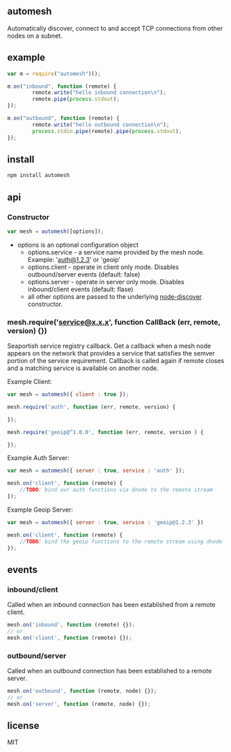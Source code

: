automesh
--------

Automatically discover, connect to and accept TCP connections from other
nodes on a subnet.

example
-------

```js
var m = require("automesh")();

m.on("inbound", function (remote) {
        remote.write("hello inbound connection\n");
        remote.pipe(process.stdout);
});

m.on("outbound", function (remote) {
        remote.write("hello outbound connection\n");
        process.stdin.pipe(remote).pipe(process.stdout);
});
```

install
-------

```bash
npm install automesh
```

api
---

### Constructor

```js
var mesh = automesh([options]);
```

* options is an optional configuration object
	* options.service - a service name provided by the mesh node. Example: 'auth@1.2.3' or 'geoip'
	* options.client - operate in client only mode. Disables outbound/server events (default: false)
	* options.server - operate in server only mode. Disables inbound/client events (default: flase)
	* all other options are passed to the underlying [node-discover](https://github.com/wankdanker/node-discover/#constructor)
	constructor.

### mesh.require('service@x.x.x', function CallBack (err, remote, version) {})

Seaportish service registry callback. Get a callback when a mesh node
appears on the network that provides a service that satisfies the semver portion
of the service requirement. Callback is called again if remote closes and a 
matching service is available on another node.

Example Client:

```js
var mesh = automesh({ client : true });

mesh.require('auth', function (err, remote, version) {

});

mesh.require('geoip@^1.0.0', function (err, remote, version ) {

});
```

Example Auth Server:

```js
var mesh = automesh({ server : true, service : 'auth' });

mesh.on('client', function (remote) {
	//TODO: bind our auth functions via dnode to the remote stream
});
```

Example Geoip Server:

```js
var mesh = automesh({ server : true, service : 'geoip@1.2.3' })

mesh.on('client', function (remote) {
	//TODO: bind the geoip functions to the remote stream using dnode
});
```

events
------

### inbound/client

Called when an inbound connection has been established
from a remote client.

```js
mesh.on('inbound', function (remote) {});
// or
mesh.on('client', function (remote) {});
```

### outbound/server

Called when an outbound connection has been established
to a remote server.

```js
mesh.on('outbound', function (remote, node) {});
// or
mesh.on('server', function (remote, node) {});
```

license
-------

MIT
